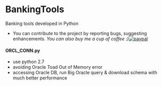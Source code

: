 # BankingTools
Banking tools developed in Python
- You can contribute to the project by reporting bugs, suggesting enhancements. 
*You can also buy me a cup of coffee :)*[![paypal](http://rickrduncan.com/wp-content/uploads/2017/11/buy-me-coffee-paypal.png)](https://paypal.me/boyac?locale.x=en_US)

#### ORCL_CONN.py 
- use python 2.7
- avoiding Oracle Toad Out of Memory error 
- accessing Oracle DB, run Big Oracle query & download schema with much better performance
